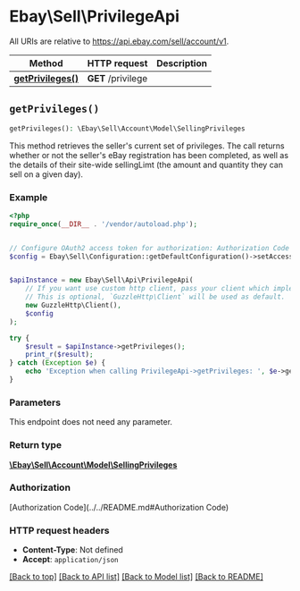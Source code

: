 # Ebay\Sell\PrivilegeApi

All URIs are relative to https://api.ebay.com/sell/account/v1.

Method | HTTP request | Description
------------- | ------------- | -------------
[**getPrivileges()**](PrivilegeApi.md#getPrivileges) | **GET** /privilege | 


## `getPrivileges()`

```php
getPrivileges(): \Ebay\Sell\Account\Model\SellingPrivileges
```



This method retrieves the seller's current set of privileges. The call returns whether or not the seller's eBay registration has been completed, as well as the details of their site-wide sellingLimt (the amount and quantity they can sell on a given day).

### Example

```php
<?php
require_once(__DIR__ . '/vendor/autoload.php');


// Configure OAuth2 access token for authorization: Authorization Code
$config = Ebay\Sell\Configuration::getDefaultConfiguration()->setAccessToken('YOUR_ACCESS_TOKEN');


$apiInstance = new Ebay\Sell\Api\PrivilegeApi(
    // If you want use custom http client, pass your client which implements `GuzzleHttp\ClientInterface`.
    // This is optional, `GuzzleHttp\Client` will be used as default.
    new GuzzleHttp\Client(),
    $config
);

try {
    $result = $apiInstance->getPrivileges();
    print_r($result);
} catch (Exception $e) {
    echo 'Exception when calling PrivilegeApi->getPrivileges: ', $e->getMessage(), PHP_EOL;
}
```

### Parameters

This endpoint does not need any parameter.

### Return type

[**\Ebay\Sell\Account\Model\SellingPrivileges**](../Model/SellingPrivileges.md)

### Authorization

[Authorization Code](../../README.md#Authorization Code)

### HTTP request headers

- **Content-Type**: Not defined
- **Accept**: `application/json`

[[Back to top]](#) [[Back to API list]](../../README.md#endpoints)
[[Back to Model list]](../../README.md#models)
[[Back to README]](../../README.md)
